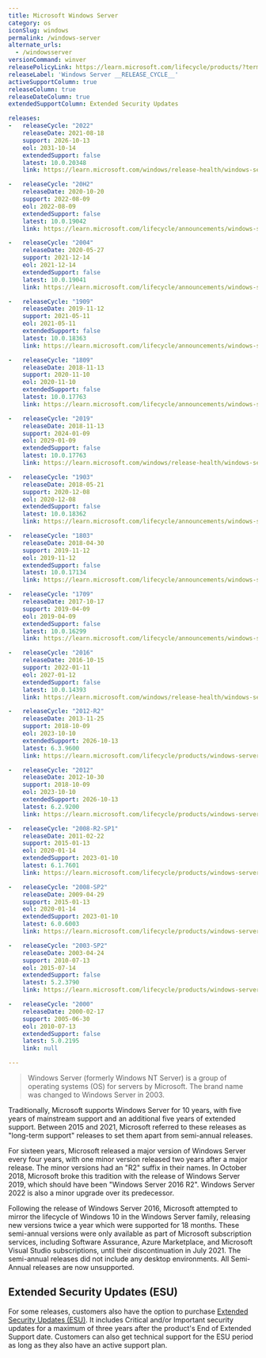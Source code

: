 ```yaml
---
title: Microsoft Windows Server
category: os
iconSlug: windows
permalink: /windows-server
alternate_urls:
  - /windowsserver
versionCommand: winver
releasePolicyLink: https://learn.microsoft.com/lifecycle/products/?terms=Windows%20Server
releaseLabel: 'Windows Server __RELEASE_CYCLE__'
activeSupportColumn: true
releaseColumn: true
releaseDateColumn: true
extendedSupportColumn: Extended Security Updates

releases:
-   releaseCycle: "2022"
    releaseDate: 2021-08-18
    support: 2026-10-13
    eol: 2031-10-14
    extendedSupport: false
    latest: 10.0.20348
    link: https://learn.microsoft.com/windows/release-health/windows-server-release-info

-   releaseCycle: "20H2"
    releaseDate: 2020-10-20
    support: 2022-08-09
    eol: 2022-08-09
    extendedSupport: false
    latest: 10.0.19042
    link: https://learn.microsoft.com/lifecycle/announcements/windows-server-20h2-retiring

-   releaseCycle: "2004"
    releaseDate: 2020-05-27
    support: 2021-12-14
    eol: 2021-12-14
    extendedSupport: false
    latest: 10.0.19041
    link: https://learn.microsoft.com/lifecycle/announcements/windows-server-version-2004-end-of-servicing

-   releaseCycle: "1909"
    releaseDate: 2019-11-12
    support: 2021-05-11
    eol: 2021-05-11
    extendedSupport: false
    latest: 10.0.18363
    link: https://learn.microsoft.com/lifecycle/announcements/windows-server-1909-end-of-servicing

-   releaseCycle: "1809"
    releaseDate: 2018-11-13
    support: 2020-11-10
    eol: 2020-11-10
    extendedSupport: false
    latest: 10.0.17763
    link: https://learn.microsoft.com/lifecycle/announcements/windows-server-1809-end-of-servicing

-   releaseCycle: "2019"
    releaseDate: 2018-11-13
    support: 2024-01-09
    eol: 2029-01-09
    extendedSupport: false
    latest: 10.0.17763
    link: https://learn.microsoft.com/windows/release-health/windows-server-release-info

-   releaseCycle: "1903"
    releaseDate: 2018-05-21
    support: 2020-12-08
    eol: 2020-12-08
    extendedSupport: false
    latest: 10.0.18362
    link: https://learn.microsoft.com/lifecycle/announcements/windows-server-1809-end-of-servicing

-   releaseCycle: "1803"
    releaseDate: 2018-04-30
    support: 2019-11-12
    eol: 2019-11-12
    extendedSupport: false
    latest: 10.0.17134
    link: https://learn.microsoft.com/lifecycle/announcements/windows-server-1803-end-of-servicing

-   releaseCycle: "1709"
    releaseDate: 2017-10-17
    support: 2019-04-09
    eol: 2019-04-09
    extendedSupport: false
    latest: 10.0.16299
    link: https://learn.microsoft.com/lifecycle/announcements/windows-server-1709-end-of-servicing

-   releaseCycle: "2016"
    releaseDate: 2016-10-15
    support: 2022-01-11
    eol: 2027-01-12
    extendedSupport: false
    latest: 10.0.14393
    link: https://learn.microsoft.com/windows/release-health/windows-server-release-info

-   releaseCycle: "2012-R2"
    releaseDate: 2013-11-25
    support: 2018-10-09
    eol: 2023-10-10
    extendedSupport: 2026-10-13
    latest: 6.3.9600
    link: https://learn.microsoft.com/lifecycle/products/windows-server-2012-r2

-   releaseCycle: "2012"
    releaseDate: 2012-10-30
    support: 2018-10-09
    eol: 2023-10-10
    extendedSupport: 2026-10-13
    latest: 6.2.9200
    link: https://learn.microsoft.com/lifecycle/products/windows-server-2012

-   releaseCycle: "2008-R2-SP1"
    releaseDate: 2011-02-22
    support: 2015-01-13
    eol: 2020-01-14
    extendedSupport: 2023-01-10
    latest: 6.1.7601
    link: https://learn.microsoft.com/lifecycle/products/windows-server-2008-r2

-   releaseCycle: "2008-SP2"
    releaseDate: 2009-04-29
    support: 2015-01-13
    eol: 2020-01-14
    extendedSupport: 2023-01-10
    latest: 6.0.6003
    link: https://learn.microsoft.com/lifecycle/products/windows-server-2008

-   releaseCycle: "2003-SP2"
    releaseDate: 2003-04-24
    support: 2010-07-13
    eol: 2015-07-14
    extendedSupport: false
    latest: 5.2.3790
    link: https://learn.microsoft.com/lifecycle/products/windows-server-2003-

-   releaseCycle: "2000"
    releaseDate: 2000-02-17
    support: 2005-06-30
    eol: 2010-07-13
    extendedSupport: false
    latest: 5.0.2195
    link: null

---
```


> Windows Server (formerly Windows NT Server) is a group of operating systems (OS) for servers by
> Microsoft. The brand name was changed to Windows Server in 2003.

Traditionally, Microsoft supports Windows Server for 10 years, with five years of mainstream support
and an additional five years of extended support. Between 2015 and 2021, Microsoft referred to these
releases as "long-term support" releases to set them apart from semi-annual releases.

For sixteen years, Microsoft released a major version of Windows Server every four years, with one
minor version released two years after a major release. The minor versions had an "R2" suffix in
their names. In October 2018, Microsoft broke this tradition with the release of Windows Server
2019, which should have been "Windows Server 2016 R2". Windows Server 2022 is also a minor upgrade
over its predecessor.

Following the release of Windows Server 2016, Microsoft attempted to mirror the lifecycle of Windows
10 in the Windows Server family, releasing new versions twice a year which were supported for 18
months. These semi-annual versions were only available as part of Microsoft subscription services,
including Software Assurance, Azure Marketplace, and Microsoft Visual Studio subscriptions, until
their discontinuation in July 2021. The semi-annual releases did not include any desktop
environments. All Semi-Annual releases are now unsupported.

## Extended Security Updates (ESU)

For some releases, customers also have the option to purchase [Extended Security Updates (ESU)](https://learn.microsoft.com/lifecycle/faq/extended-security-updates).
It includes Critical and/or Important security updates for a maximum of three years after the
product's End of Extended Support date. Customers can also get technical support for the ESU period
as long as they also have an active support plan.
